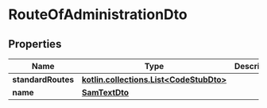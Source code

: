 
# RouteOfAdministrationDto

## Properties
Name | Type | Description | Notes
------------ | ------------- | ------------- | -------------
**standardRoutes** | [**kotlin.collections.List&lt;CodeStubDto&gt;**](CodeStubDto.md) |  | 
**name** | [**SamTextDto**](SamTextDto.md) |  |  [optional]



